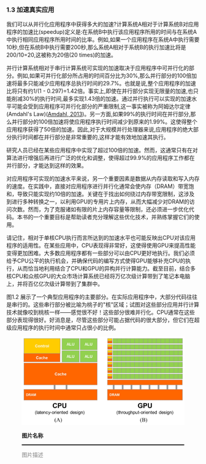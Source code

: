 ### 1.3 加速真实应用

我们可以从并行化应用程序中获得多大的加速?计算系统A相对于计算系统B对应用程序的加速比(speedup)定义是:在系统B中执行该应用程序所用的时间与在系统A中执行相同应用程序所用时间的比率。例如,如果一个应用程序在系统A中执行需要10秒,但在系统B中执行需要200秒,那么系统A相对于系统B的执行加速比将是200/10=20,这被称为20倍(20 times)的加速。

并行计算系统相对于串行计算系统可实现的加速取决于应用程序中可并行化的部分。例如,如果可并行化部分所占用的时间百分比为30%,那么并行部分的100倍加速将最多只能减少应用程序总执行时间的29.7%。也就是说,整个应用程序的加速比将只有约1/(1 - 0.297)=1.42倍。事实上,即使在并行部分实现无限量的加速,也只能削减30%的执行时间,最多实现1.43倍的加速。通过并行执行可以实现的加速水平可能会受到应用程序可并行化部分的严重限制,这一事实被称为阿姆达尔定律(Amdahl's Law)([Amdahl, 2013](https://www.researchgate.net/publication/260711393_Computer_Architecture_and_Amdahl%27s_Law))。另一方面,如果99%的执行时间在并行部分,那么并行部分的100倍加速将使应用程序执行时间减少到原来的1.99%。这使得整个应用程序获得了50倍的加速。因此,对于大规模并行处理器来说,应用程序的绝大部分执行时间都在并行部分是非常重要的,这样才能有效地加速其执行。

研究人员已经在某些应用程序中实现了超过100倍的加速。然而，这通常只有在对算法进行增强后再进行广泛的优化和调整，使得超过99.9%的应用程序工作都在并行部分，才能达到这样的效果。

对应用程序可实现的加速水平来说，另一个重要因素是数据从内存读取和写入内存的速度。在实践中，直接对应用程序进行并行化通常会使内存（DRAM）带宽饱和，导致只能实现约10倍的加速。关键在于找出如何绕过内存带宽限制，这涉及到进行多种转换之一，以利用GPU的专用片上内存，从而大幅减少对DRAM的访问次数。然而，为了克服诸如有限的片上内存容量等限制，还必须进一步优化代码。本书的一个重要目标是帮助读者充分理解这些优化技术，并熟练掌握它们的使用。

请记住，相对于单核CPU执行而言所达到的加速水平也可能反映出CPU对该应用程序的适用性。在某些应用中，CPU表现得非常好，这使得使用GPU来提高性能变得更加困难。大多数应用程序都有一些部分可以由CPU更好地执行。我们必须给予CPU公平的执行机会，并确保代码的编写方式使得GPU能够补充CPU的执行，从而恰当地利用结合了CPU和GPU的异构并行计算能力。截至目前，结合多核CPU和众核GPU的大众市场计算系统已经将万亿次级计算带到了笔记本电脑上，并将百亿亿次级计算带到了集群中。

图1.2 展示了一个典型应用程序的主要部分。在实际应用程序中，大部分代码往往是串行的。这些串行部分被比喻为桃子的"核"区域；试图对这些部分应用并行计算技术就像咬到桃核一样——感觉很不好！这些部分很难并行化。CPU通常在这些部分表现得很好。好消息是，尽管这些部分可能占据代码的很大部分，但它们在超级应用程序的执行时间中通常只占很小的比例。

<figure>
    <style>
     hr {
         border: none;
         height: 2px;
         background-color: black;
         margin: 5px auto;
     }
	</style>
    <img src="..\pic\chapter1\fig1.1.png" alt="图1.1">
    <figcaption>
        <p style="font-weight: bold;">
        图片名称
        </p>
       	<hr style="border: none; height: 2px; background-color: black; margin: 5px auto;">
        <p style="font-family: 'Arial', 'Helvetica', sans-serif;color: #808080">
            图片描述
        </p>
    </figcaption>
</figure>